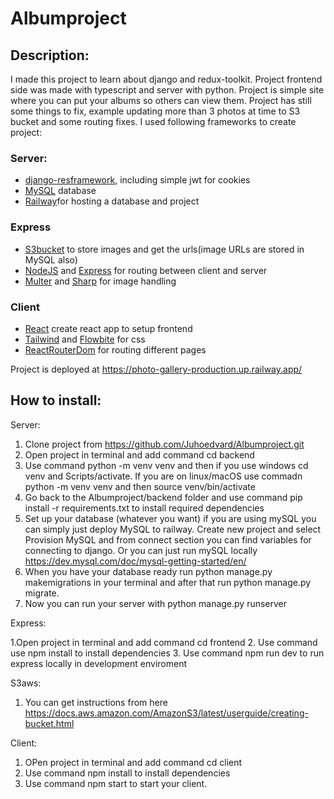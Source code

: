 # Albumproject

## Description: 

I made this project to learn about django and redux-toolkit. Project frontend side was made with typescript and server with python. Project is simple site where you can put your albums so others can view them. Project has still some things to fix, example updating more than 3 photos at time to S3 bucket and some routing fixes. I used following frameworks to create project: 

### Server: 

- [django-resframework](https://www.django-rest-framework.org/), including simple jwt for cookies
- [MySQL](https://www.mysql.com/) database
- [Railway](https://railway.app/)for hosting a database and project
  
### Express

- [S3bucket](https://s3.console.aws.amazon.com/s3/get-started?region=eu-north-1&region=eu-north-1) to store images and get the urls(image URLs are stored in MySQL also)
- [NodeJS](https://nodejs.org/en) and [Express](https://expressjs.com/) for routing between client and server
- [Multer](https://github.com/expressjs/multer) and [Sharp](https://www.npmjs.com/package/express-sharp) for image handling
  
 ### Client

- [React](https://create-react-app.dev/) create react app to setup frontend
- [Tailwind](https://tailwindcss.com/) and [Flowbite](https://www.flowbite-react.com/) for css
- [ReactRouterDom](https://reactrouter.com/en/main) for routing different pages

Project is deployed at https://photo-gallery-production.up.railway.app/

## How to install: 
 Server:

1. Clone project from https://github.com/Juhoedvard/Albumproject.git
2. Open project in terminal and add command cd backend
3. Use command python -m venv venv and then if you use windows cd venv and Scripts/activate. If you are on linux/macOS use commadn python -m venv venv and then source venv/bin/activate
4. Go back to the Albumproject/backend folder and use command pip install -r requirements.txt to install required dependencies
5. Set up your database (whatever you want) if you are using mySQL you can simply just deploy MySQL to railway. Create new project and select Provision MySQL and from connect section you can find variables for connecting to django. Or you can just run mySQL locally https://dev.mysql.com/doc/mysql-getting-started/en/
6. When you have your database ready run python manage.py makemigrations in your terminal and after that run python manage.py migrate.
7. Now you can run your server with python manage.py runserver

 Express: 

1.Open project in terminal and add command cd frontend
2. Use command use npm install to install dependencies
3. Use command npm run dev to run express locally in development enviroment

 S3aws:

1. You can get instructions from here https://docs.aws.amazon.com/AmazonS3/latest/userguide/creating-bucket.html

 Client:
1. OPen project in terminal and add command cd client
2. Use command npm install to install dependencies
3. Use command npm start to start your client.

